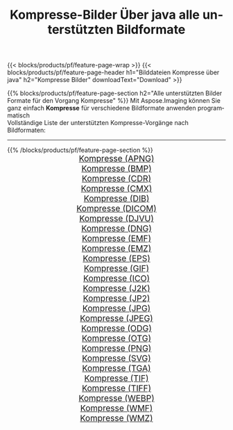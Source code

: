 ﻿---
title: Kompresse-Bilder Über java alle unterstützten Bildformate 
weight: 3920
url: /de/java/compress 
lang: de
langdirlevel: 2
locales: zh-hans,ja,it,ru,de,es,fr,nl,id,lt,pl,pt,vi,tr,ko,zh-hant,ar,hi,th,sv,cs,uk,he
description: Mit Aspose.Imaging können Sie ganz einfach Kompresse Bilder über java
---

{{< blocks/products/pf/feature-page-wrap >}}
{{< blocks/products/pf/feature-page-header h1="Bilddateien Kompresse über java" h2="Kompresse Bilder" downloadText="Download" >}}


{{% blocks/products/pf/feature-page-section  h2="Alle unterstützten Bilder Formate für den Vorgang Kompresse" %}}
Mit Aspose.Imaging können Sie ganz einfach **Kompresse** für verschiedene Bildformate anwenden programmatisch
<br/>
Vollständige Liste der unterstützten Kompresse-Vorgänge nach Bildformaten:
<hr/>
{{% /blocks/products/pf/feature-page-section %}}
<div class="container-fluid productfamilypage bg-gray">
    <div class="convertypes bg-gray agp-content section">
        <div class="container">
		<div class="row other-converters" style="gap: 10px;font-size: 19px;text-align:center;">
		    <div class='col-md-2 other-converter remove-lp remove-rp'><a href="/imaging/de/java/compress/apng" style="padding:15px;">Kompresse (APNG)</a></div><div class='col-md-2 other-converter remove-lp remove-rp'><a href="/imaging/de/java/compress/bmp" style="padding:15px;">Kompresse (BMP)</a></div><div class='col-md-2 other-converter remove-lp remove-rp'><a href="/imaging/de/java/compress/cdr" style="padding:15px;">Kompresse (CDR)</a></div><div class='col-md-2 other-converter remove-lp remove-rp'><a href="/imaging/de/java/compress/cmx" style="padding:15px;">Kompresse (CMX)</a></div><div class='col-md-2 other-converter remove-lp remove-rp'><a href="/imaging/de/java/compress/dib" style="padding:15px;">Kompresse (DIB)</a></div><div class='col-md-2 other-converter remove-lp remove-rp'><a href="/imaging/de/java/compress/dicom" style="padding:15px;">Kompresse (DICOM)</a></div><div class='col-md-2 other-converter remove-lp remove-rp'><a href="/imaging/de/java/compress/djvu" style="padding:15px;">Kompresse (DJVU)</a></div><div class='col-md-2 other-converter remove-lp remove-rp'><a href="/imaging/de/java/compress/dng" style="padding:15px;">Kompresse (DNG)</a></div><div class='col-md-2 other-converter remove-lp remove-rp'><a href="/imaging/de/java/compress/emf" style="padding:15px;">Kompresse (EMF)</a></div><div class='col-md-2 other-converter remove-lp remove-rp'><a href="/imaging/de/java/compress/emz" style="padding:15px;">Kompresse (EMZ)</a></div><div class='col-md-2 other-converter remove-lp remove-rp'><a href="/imaging/de/java/compress/eps" style="padding:15px;">Kompresse (EPS)</a></div><div class='col-md-2 other-converter remove-lp remove-rp'><a href="/imaging/de/java/compress/gif" style="padding:15px;">Kompresse (GIF)</a></div><div class='col-md-2 other-converter remove-lp remove-rp'><a href="/imaging/de/java/compress/ico" style="padding:15px;">Kompresse (ICO)</a></div><div class='col-md-2 other-converter remove-lp remove-rp'><a href="/imaging/de/java/compress/j2k" style="padding:15px;">Kompresse (J2K)</a></div><div class='col-md-2 other-converter remove-lp remove-rp'><a href="/imaging/de/java/compress/jp2" style="padding:15px;">Kompresse (JP2)</a></div><div class='col-md-2 other-converter remove-lp remove-rp'><a href="/imaging/de/java/compress/jpg" style="padding:15px;">Kompresse (JPG)</a></div><div class='col-md-2 other-converter remove-lp remove-rp'><a href="/imaging/de/java/compress/jpeg" style="padding:15px;">Kompresse (JPEG)</a></div><div class='col-md-2 other-converter remove-lp remove-rp'><a href="/imaging/de/java/compress/odg" style="padding:15px;">Kompresse (ODG)</a></div><div class='col-md-2 other-converter remove-lp remove-rp'><a href="/imaging/de/java/compress/otg" style="padding:15px;">Kompresse (OTG)</a></div><div class='col-md-2 other-converter remove-lp remove-rp'><a href="/imaging/de/java/compress/png" style="padding:15px;">Kompresse (PNG)</a></div><div class='col-md-2 other-converter remove-lp remove-rp'><a href="/imaging/de/java/compress/svg" style="padding:15px;">Kompresse (SVG)</a></div><div class='col-md-2 other-converter remove-lp remove-rp'><a href="/imaging/de/java/compress/tga" style="padding:15px;">Kompresse (TGA)</a></div><div class='col-md-2 other-converter remove-lp remove-rp'><a href="/imaging/de/java/compress/tif" style="padding:15px;">Kompresse (TIF)</a></div><div class='col-md-2 other-converter remove-lp remove-rp'><a href="/imaging/de/java/compress/tiff" style="padding:15px;">Kompresse (TIFF)</a></div><div class='col-md-2 other-converter remove-lp remove-rp'><a href="/imaging/de/java/compress/webp" style="padding:15px;">Kompresse (WEBP)</a></div><div class='col-md-2 other-converter remove-lp remove-rp'><a href="/imaging/de/java/compress/wmf" style="padding:15px;">Kompresse (WMF)</a></div><div class='col-md-2 other-converter remove-lp remove-rp'><a href="/imaging/de/java/compress/wmz" style="padding:15px;">Kompresse (WMZ)</a></div>
                </div>
        </div>
    </div>
</div>
<br/>
